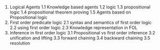 
1. Logical Agents
	1.1 Knowledge based agents
	1.2 logic
	1.3 propositional logic
	1.4 propositional theorem proving
	1.5 Agents based on Propositional logic
2.  First order predicate logic
	2.1 syntax and semantics of first order logic
	2.2 using first order logic
	2.3 Knowledge representation in FOL
3. Inference in first order logic
	3.1 Propositional vs first order inference
	3.2 unification and lifting
	3.3 forward chaining
	3.4 backward chaining
	3.5 resolution